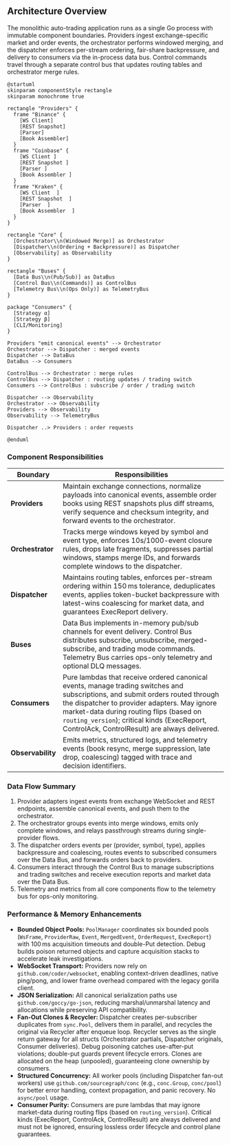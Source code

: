 ## Architecture Overview

The monolithic auto-trading application runs as a single Go process with immutable component boundaries. Providers ingest exchange-specific market and order events, the orchestrator performs windowed merging, and the dispatcher enforces per-stream ordering, fair-share backpressure, and delivery to consumers via the in-process data bus. Control commands travel through a separate control bus that updates routing tables and orchestrator merge rules.

```plantuml
@startuml
skinparam componentStyle rectangle
skinparam monochrome true

rectangle "Providers" {
  frame "Binance" {
    [WS Client]
    [REST Snapshot]
    [Parser]
    [Book Assembler]
  }
  frame "Coinbase" {
    [WS Client ]
    [REST Snapshot ]
    [Parser ]
    [Book Assembler ]
  }
  frame "Kraken" {
    [WS Client  ]
    [REST Snapshot  ]
    [Parser  ]
    [Book Assembler  ]
  }
}

rectangle "Core" {
  [Orchestrator\\n(Windowed Merge)] as Orchestrator
  [Dispatcher\\n(Ordering + Backpressure)] as Dispatcher
  [Observability] as Observability
}

rectangle "Buses" {
  [Data Bus\\n(Pub/Sub)] as DataBus
  [Control Bus\\n(Commands)] as ControlBus
  [Telemetry Bus\\n(Ops Only)] as TelemetryBus
}

package "Consumers" {
  [Strategy α]
  [Strategy β]
  [CLI/Monitoring]
}

Providers "emit canonical events" --> Orchestrator
Orchestrator --> Dispatcher : merged events
Dispatcher --> DataBus
DataBus --> Consumers

ControlBus --> Orchestrator : merge rules
ControlBus --> Dispatcher : routing updates / trading switch
Consumers --> ControlBus : subscribe / order / trading switch

Dispatcher --> Observability
Orchestrator --> Observability
Providers --> Observability
Observability --> TelemetryBus

Dispatcher ..> Providers : order requests

@enduml
```

### Component Responsibilities

| Boundary     | Responsibilities |
|--------------|------------------|
| **Providers** | Maintain exchange connections, normalize payloads into canonical events, assemble order books using REST snapshots plus diff streams, verify sequence and checksum integrity, and forward events to the orchestrator. |
| **Orchestrator** | Tracks merge windows keyed by symbol and event type, enforces 10s/1000-event closure rules, drops late fragments, suppresses partial windows, stamps merge IDs, and forwards complete windows to the dispatcher. |
| **Dispatcher** | Maintains routing tables, enforces per-stream ordering within 150 ms tolerance, deduplicates events, applies token-bucket backpressure with latest-wins coalescing for market data, and guarantees ExecReport delivery. |
| **Buses** | Data Bus implements in-memory pub/sub channels for event delivery. Control Bus distributes subscribe, unsubscribe, merged-subscribe, and trading mode commands. Telemetry Bus carries ops-only telemetry and optional DLQ messages. |
| **Consumers** | Pure lambdas that receive ordered canonical events, manage trading switches and subscriptions, and submit orders routed through the dispatcher to provider adapters. May ignore market-data during routing flips (based on `routing_version`); critical kinds (ExecReport, ControlAck, ControlResult) are always delivered. |
| **Observability** | Emits metrics, structured logs, and telemetry events (book resync, merge suppression, late drop, coalescing) tagged with trace and decision identifiers. |

### Data Flow Summary

1. Provider adapters ingest events from exchange WebSocket and REST endpoints, assemble canonical events, and push them to the orchestrator.
2. The orchestrator groups events into merge windows, emits only complete windows, and relays passthrough streams during single-provider flows.
3. The dispatcher orders events per (provider, symbol, type), applies backpressure and coalescing, routes events to subscribed consumers over the Data Bus, and forwards orders back to providers.
4. Consumers interact through the Control Bus to manage subscriptions and trading switches and receive execution reports and market data over the Data Bus.
5. Telemetry and metrics from all core components flow to the telemetry bus for ops-only monitoring.

### Performance & Memory Enhancements

- **Bounded Object Pools:** `PoolManager` coordinates six bounded pools (`WsFrame`, `ProviderRaw`, `Event`, `MergedEvent`, `OrderRequest`, `ExecReport`) with 100 ms acquisition timeouts and double-Put detection. Debug builds poison returned objects and capture acquisition stacks to accelerate leak investigations.
- **WebSocket Transport:** Providers now rely on `github.com/coder/websocket`, enabling context-driven deadlines, native ping/pong, and lower frame overhead compared with the legacy gorilla client.
- **JSON Serialization:** All canonical serialization paths use `github.com/goccy/go-json`, reducing marshal/unmarshal latency and allocations while preserving API compatibility.
- **Fan-Out Clones & Recycler:** Dispatcher creates per-subscriber duplicates from `sync.Pool`, delivers them in parallel, and recycles the original via Recycler after enqueue loop. Recycler serves as the single return gateway for all structs (Orchestrator partials, Dispatcher originals, Consumer deliveries). Debug poisoning catches use-after-put violations; double-put guards prevent lifecycle errors. Clones are allocated on the heap (unpooled), guaranteeing clone ownership by consumers.
- **Structured Concurrency:** All worker pools (including Dispatcher fan-out workers) use `github.com/sourcegraph/conc` (e.g., `conc.Group`, `conc/pool`) for better error handling, context propagation, and panic recovery. No `async/pool` usage.
- **Consumer Purity:** Consumers are pure lambdas that may ignore market-data during routing flips (based on `routing_version`). Critical kinds (ExecReport, ControlAck, ControlResult) are always delivered and must not be ignored, ensuring lossless order lifecycle and control plane guarantees.
